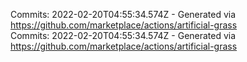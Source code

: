 Commits: 2022-02-20T04:55:34.574Z - Generated via https://github.com/marketplace/actions/artificial-grass
<br>
Commits: 2022-02-20T04:55:34.574Z - Generated via https://github.com/marketplace/actions/artificial-grass
<br>
